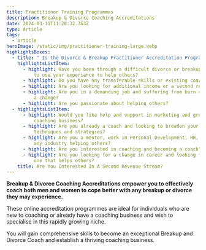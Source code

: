```yaml
---
title: Practitioner Training Programmes
description: Breakup & Divorce Coaching Accreditations
date: 2024-03-11T11:28:32.363Z
type: Article
tags:
  - article
heroImage: /static/img/practitioner-training-large.webp
highlightsBoxes:
  - title: " Is the Divorce & Breakup Practitioner Accreditation Programme For Me?"
    highlightsListItem:
      - highlight: Have you been through a difficult divorce or breakup and would like
          to use your experience to help others?
      - highlight: Do you have any transferable skills or existing coaching experience?
      - highlight: Are you looking for additional income or a second revenue stream?
      - highlight: Are you in a demanding job and suffering from burn out and would like
          a change?
      - highlight: Are you passionate about helping others?
  - highlightsListItem:
      - highlight: Would you like help and support in marketing and growing your own
          coaching business?
      - highlight: Are you already a coach and looking to broaden your existing coaching
          techniques and strategies?
      - highlight: Are you a mentor, work in Personal Development, HR, Recruitment or
          any industry helping others?
      - highlight: Are you interested in coaching and becoming a coach?
      - highlight: Are you looking for a change in career and looking for a rewarding
          one that helps others?
    title: Are You Interested In A Second Revenue Stream?
---
```

**Breakup & Divorce Coaching Accreditations empower you to effectively coach both men and women to cope better with any breakup or divorce they may experience.**

These online accreditation programmes are ideal for individuals who are new to coaching or already have a coaching business and wish to specialise in this rapidly growing niche.

You will gain comprehensive skills to become an exceptional Breakup and Divorce Coach and establish a thriving coaching business.
